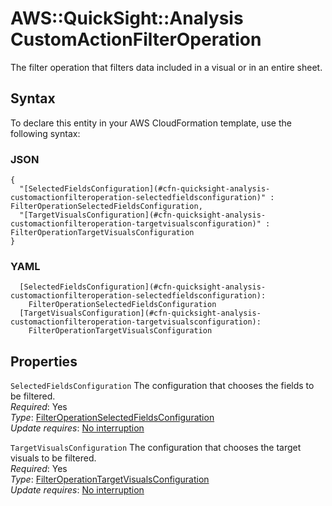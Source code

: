 # AWS::QuickSight::Analysis CustomActionFilterOperation<a name="aws-properties-quicksight-analysis-customactionfilteroperation"></a>

The filter operation that filters data included in a visual or in an entire sheet\.

## Syntax<a name="aws-properties-quicksight-analysis-customactionfilteroperation-syntax"></a>

To declare this entity in your AWS CloudFormation template, use the following syntax:

### JSON<a name="aws-properties-quicksight-analysis-customactionfilteroperation-syntax.json"></a>

```
{
  "[SelectedFieldsConfiguration](#cfn-quicksight-analysis-customactionfilteroperation-selectedfieldsconfiguration)" : FilterOperationSelectedFieldsConfiguration,
  "[TargetVisualsConfiguration](#cfn-quicksight-analysis-customactionfilteroperation-targetvisualsconfiguration)" : FilterOperationTargetVisualsConfiguration
}
```

### YAML<a name="aws-properties-quicksight-analysis-customactionfilteroperation-syntax.yaml"></a>

```
  [SelectedFieldsConfiguration](#cfn-quicksight-analysis-customactionfilteroperation-selectedfieldsconfiguration):
    FilterOperationSelectedFieldsConfiguration
  [TargetVisualsConfiguration](#cfn-quicksight-analysis-customactionfilteroperation-targetvisualsconfiguration):
    FilterOperationTargetVisualsConfiguration
```

## Properties<a name="aws-properties-quicksight-analysis-customactionfilteroperation-properties"></a>

`SelectedFieldsConfiguration` <a name="cfn-quicksight-analysis-customactionfilteroperation-selectedfieldsconfiguration"></a>
The configuration that chooses the fields to be filtered\.  
_Required_: Yes  
_Type_: [FilterOperationSelectedFieldsConfiguration](aws-properties-quicksight-analysis-filteroperationselectedfieldsconfiguration.md)  
_Update requires_: [No interruption](https://docs.aws.amazon.com/AWSCloudFormation/latest/UserGuide/using-cfn-updating-stacks-update-behaviors.html#update-no-interrupt)

`TargetVisualsConfiguration` <a name="cfn-quicksight-analysis-customactionfilteroperation-targetvisualsconfiguration"></a>
The configuration that chooses the target visuals to be filtered\.  
_Required_: Yes  
_Type_: [FilterOperationTargetVisualsConfiguration](aws-properties-quicksight-analysis-filteroperationtargetvisualsconfiguration.md)  
_Update requires_: [No interruption](https://docs.aws.amazon.com/AWSCloudFormation/latest/UserGuide/using-cfn-updating-stacks-update-behaviors.html#update-no-interrupt)
